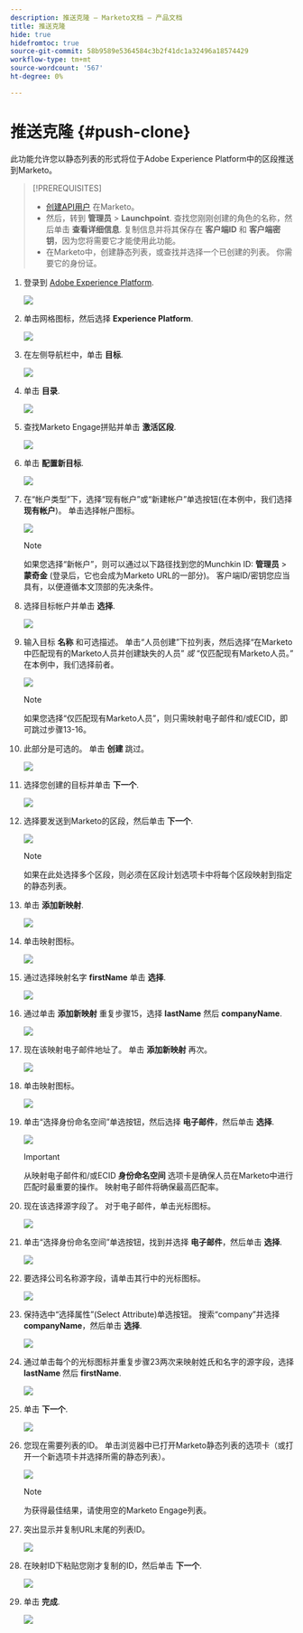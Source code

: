 ```yaml
---
description: 推送克隆 — Marketo文档 — 产品文档
title: 推送克隆
hide: true
hidefromtoc: true
source-git-commit: 58b9589e5364584c3b2f41dc1a32496a18574429
workflow-type: tm+mt
source-wordcount: '567'
ht-degree: 0%

---
```


# 推送克隆 {#push-clone}

此功能允许您以静态列表的形式将位于Adobe Experience Platform中的区段推送到Marketo。

>[!PREREQUISITES]
>
>* [创建API用户](/help/marketo/product-docs/administration/users-and-roles/create-an-api-only-user.md) 在Marketo。
>* 然后，转到 **管理员** > **Launchpoint**. 查找您刚刚创建的角色的名称，然后单击 **查看详细信息**. 复制信息并将其保存在 **客户端ID** 和 **客户端密钥**，因为您将需要它才能使用此功能。
>* 在Marketo中，创建静态列表，或查找并选择一个已创建的列表。 你需要它的身份证。


1. 登录到 [Adobe Experience Platform](https://experience.adobe.com/).

   ![](assets/push-an-adobe-experience-platform-segment-1.png)

1. 单击网格图标，然后选择 **Experience Platform**.

   ![](assets/push-an-adobe-experience-platform-segment-2.png)

1. 在左侧导航栏中，单击 **目标**.

   ![](assets/push-an-adobe-experience-platform-segment-3.png)

1. 单击 **目录**.

   ![](assets/push-an-adobe-experience-platform-segment-4.png)

1. 查找Marketo Engage拼贴并单击 **激活区段**.

   ![](assets/push-an-adobe-experience-platform-segment-5.png)

1. 单击 **配置新目标**.

   ![](assets/push-an-adobe-experience-platform-segment-6.png)


1. 在“帐户类型”下，选择“现有帐户”或“新建帐户”单选按钮(在本例中，我们选择 **现有帐户**)。 单击选择帐户图标。

   ![](assets/push-an-adobe-experience-platform-segment-7.png)

   >[!NOTE]
   >
   >如果您选择“新帐户”，则可以通过以下路径找到您的Munchkin ID: **管理员** > **蒙奇金** (登录后，它也会成为Marketo URL的一部分)。 客户端ID/密钥您应当具有，以便遵循本文顶部的先决条件。

1. 选择目标帐户并单击 **选择**.

   ![](assets/push-an-adobe-experience-platform-segment-8.png)

1. 输入目标 **名称** 和可选描述。 单击“人员创建”下拉列表，然后选择“在Marketo中匹配现有的Marketo人员并创建缺失的人员” _或_ “仅匹配现有Marketo人员。” 在本例中，我们选择前者。

   ![](assets/push-an-adobe-experience-platform-segment-9.png)

   >[!NOTE]
   >
   >如果您选择“仅匹配现有Marketo人员”，则只需映射电子邮件和/或ECID，即可跳过步骤13-16。

1. 此部分是可选的。 单击 **创建** 跳过。

   ![](assets/push-an-adobe-experience-platform-segment-10.png)

1. 选择您创建的目标并单击 **下一个**.

   ![](assets/push-an-adobe-experience-platform-segment-11.png)

1. 选择要发送到Marketo的区段，然后单击 **下一个**.

   ![](assets/push-an-adobe-experience-platform-segment-12.png)

   >[!NOTE]
   >
   >如果在此处选择多个区段，则必须在区段计划选项卡中将每个区段映射到指定的静态列表。

1. 单击 **添加新映射**.

   ![](assets/push-an-adobe-experience-platform-segment-13.png)

1. 单击映射图标。

   ![](assets/push-an-adobe-experience-platform-segment-14.png)

1. 通过选择映射名字 **firstName** 单击 **选择**.

   ![](assets/push-an-adobe-experience-platform-segment-15.png)

1. 通过单击 **添加新映射** 重复步骤15，选择 **lastName** 然后 **companyName**.

   ![](assets/push-an-adobe-experience-platform-segment-16.png)

1. 现在该映射电子邮件地址了。 单击 **添加新映射** 再次。

   ![](assets/push-an-adobe-experience-platform-segment-17.png)

1. 单击映射图标。

   ![](assets/push-an-adobe-experience-platform-segment-18.png)

1. 单击“选择身份命名空间”单选按钮，然后选择  **电子邮件**，然后单击 **选择**.

   ![](assets/push-an-adobe-experience-platform-segment-19.png)

   >[!IMPORTANT]
   >
   >从映射电子邮件和/或ECID **身份命名空间** 选项卡是确保人员在Marketo中进行匹配时最重要的操作。 映射电子邮件将确保最高匹配率。

1. 现在该选择源字段了。 对于电子邮件，单击光标图标。

   ![](assets/push-an-adobe-experience-platform-segment-20.png)

1. 单击“选择身份命名空间”单选按钮，找到并选择 **电子邮件**，然后单击 **选择**.

   ![](assets/push-an-adobe-experience-platform-segment-21.png)

1. 要选择公司名称源字段，请单击其行中的光标图标。

   ![](assets/push-an-adobe-experience-platform-segment-22.png)

1. 保持选中“选择属性”(Select Attribute)单选按钮。 搜索“company”并选择 **companyName**，然后单击 **选择**.

   ![](assets/push-an-adobe-experience-platform-segment-23.png)

1. 通过单击每个的光标图标并重复步骤23两次来映射姓氏和名字的源字段，选择 **lastName** 然后 **firstName**.

   ![](assets/push-an-adobe-experience-platform-segment-24.png)

1. 单击 **下一个**.

   ![](assets/push-an-adobe-experience-platform-segment-25.png)

1. 您现在需要列表的ID。 单击浏览器中已打开Marketo静态列表的选项卡（或打开一个新选项卡并选择所需的静态列表）。

   ![](assets/push-an-adobe-experience-platform-segment-26.png)

   >[!NOTE]
   >
   >为获得最佳结果，请使用空的Marketo Engage列表。

1. 突出显示并复制URL末尾的列表ID。

   ![](assets/push-an-adobe-experience-platform-segment-27.png)

1. 在映射ID下粘贴您刚才复制的ID，然后单击 **下一个**.

   ![](assets/push-an-adobe-experience-platform-segment-28.png)

1. 单击 **完成**.

   ![](assets/push-an-adobe-experience-platform-segment-29.png)
